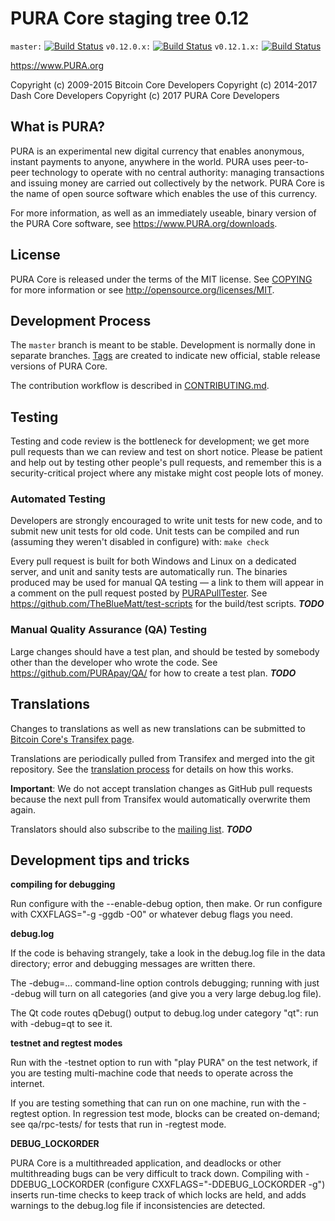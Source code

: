 PURA Core staging tree 0.12
===============================

`master:` [![Build Status](https://travis-ci.org/PURA/PURA.svg?branch=master)](https://travis-ci.org/PURA/PURA) `v0.12.0.x:` [![Build Status](https://travis-ci.org/PURA/PURA.svg?branch=v0.12.0.x)](https://travis-ci.org/PURA/PURA/branches) `v0.12.1.x:` [![Build Status](https://travis-ci.org/PURA/PURA.svg?branch=v0.12.1.x)](https://travis-ci.org/PURA/PURA/branches)

https://www.PURA.org

Copyright (c) 2009-2015 Bitcoin Core Developers
Copyright (c) 2014-2017 Dash Core Developers
Copyright (c) 2017 PURA Core Developers


What is PURA?
----------------

PURA is an experimental new digital currency that enables anonymous, instant
payments to anyone, anywhere in the world. PURA uses peer-to-peer technology
to operate with no central authority: managing transactions and issuing money
are carried out collectively by the network. PURA Core is the name of open
source software which enables the use of this currency.

For more information, as well as an immediately useable, binary version of
the PURA Core software, see https://www.PURA.org/downloads.


License
-------

PURA Core is released under the terms of the MIT license. See [COPYING](COPYING) for more
information or see http://opensource.org/licenses/MIT.

Development Process
-------------------

The `master` branch is meant to be stable. Development is normally done in separate branches.
[Tags](https://github.com/PURApay/PURA/tags) are created to indicate new official,
stable release versions of PURA Core.

The contribution workflow is described in [CONTRIBUTING.md](https://github.com/PURApay/PURA/blob/v0.12.1.x/CONTRIBUTING.md).


Testing
-------

Testing and code review is the bottleneck for development; we get more pull
requests than we can review and test on short notice. Please be patient and help out by testing
other people's pull requests, and remember this is a security-critical project where any mistake might cost people
lots of money.

### Automated Testing

Developers are strongly encouraged to write unit tests for new code, and to
submit new unit tests for old code. Unit tests can be compiled and run (assuming they weren't disabled in configure) with: `make check`

Every pull request is built for both Windows and Linux on a dedicated server,
and unit and sanity tests are automatically run. The binaries produced may be
used for manual QA testing — a link to them will appear in a comment on the
pull request posted by [PURAPullTester](https://github.com/PURApay/PullTester). See https://github.com/TheBlueMatt/test-scripts
for the build/test scripts. ***TODO***

### Manual Quality Assurance (QA) Testing

Large changes should have a test plan, and should be tested by somebody other
than the developer who wrote the code.
See https://github.com/PURApay/QA/ for how to create a test plan. ***TODO***

Translations
------------

Changes to translations as well as new translations can be submitted to
[Bitcoin Core's Transifex page](https://www.transifex.com/projects/p/PURA/).

Translations are periodically pulled from Transifex and merged into the git repository. See the
[translation process](doc/translation_process.md) for details on how this works.

**Important**: We do not accept translation changes as GitHub pull requests because the next
pull from Transifex would automatically overwrite them again.

Translators should also subscribe to the [mailing list](https://groups.google.com/forum/#!forum/PURA-translators). ***TODO***

Development tips and tricks
---------------------------

**compiling for debugging**

Run configure with the --enable-debug option, then make. Or run configure with
CXXFLAGS="-g -ggdb -O0" or whatever debug flags you need.

**debug.log**

If the code is behaving strangely, take a look in the debug.log file in the data directory;
error and debugging messages are written there.

The -debug=... command-line option controls debugging; running with just -debug will turn
on all categories (and give you a very large debug.log file).

The Qt code routes qDebug() output to debug.log under category "qt": run with -debug=qt
to see it.

**testnet and regtest modes**

Run with the -testnet option to run with "play PURA" on the test network, if you
are testing multi-machine code that needs to operate across the internet.

If you are testing something that can run on one machine, run with the -regtest option.
In regression test mode, blocks can be created on-demand; see qa/rpc-tests/ for tests
that run in -regtest mode.

**DEBUG_LOCKORDER**

PURA Core is a multithreaded application, and deadlocks or other multithreading bugs
can be very difficult to track down. Compiling with -DDEBUG_LOCKORDER (configure
CXXFLAGS="-DDEBUG_LOCKORDER -g") inserts run-time checks to keep track of which locks
are held, and adds warnings to the debug.log file if inconsistencies are detected.
